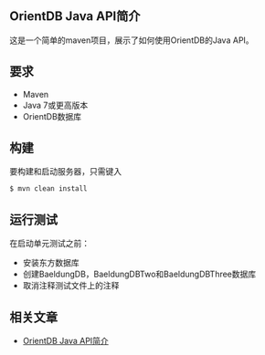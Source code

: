 ## OrientDB Java API简介

这是一个简单的maven项目，展示了如何使用OrientDB的Java API。

## 要求

- Maven
- Java 7或更高版本
- OrientDB数据库

## 构建

要构建和启动服务器，只需键入

```bash
$ mvn clean install
```

## 运行测试

在启动单元测试之前：

- 安装东方数据库
- 创建BaeldungDB，BaeldungDBTwo和BaeldungDBThree数据库
- 取消注释测试文件上的注释

## 相关文章

+ [OrientDB Java API简介](docs/OrientDB-Java-API简介.md)